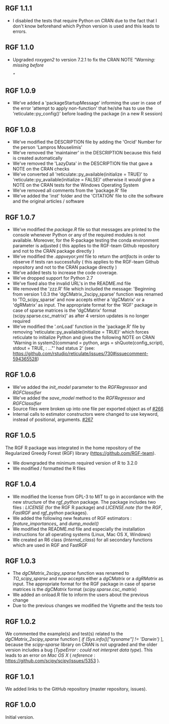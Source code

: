 ## RGF 1.1.1
* I disabled the tests that require Python on CRAN due to the fact that I don't know beforehand which Python version is used and this leads to errors.


## RGF 1.1.0
* Upgraded *roxygen2* to version 7.2.1 to fix the CRAN NOTE *"Warning: missing </span> before <p>"*


## RGF 1.0.9
* We've added a 'packageStartupMessage' informing the user in case of the error 'attempt to apply non-function' that he/she has to use the 'reticulate::py_config()' before loading the package (in a new R session)


## RGF 1.0.8
* We've modified the DESCRIPTION file by adding the 'Orcid' Number for the person 'Lampros Mouselimis'
* We've removed the 'maintainer' in the DESCRIPTION because this field is created automatically
* We've removed the 'LazyData' in the DESCRIPTION file that gave a NOTE on the CRAN checks
* We've converted all 'reticulate::py_available(initialize = TRUE)' to 'reticulate::py_available(initialize = FALSE)' otherwise it would give a NOTE on the CRAN tests for the Windows Operating System
* We've removed all comments from the 'package.R' file
* We've added the 'inst' folder and the 'CITATION' file to cite the software and the original articles / software


## RGF 1.0.7
* We've modified the *package.R* file so that messages are printed to the console whenever Python or any of the required modules is not available. Moreover, for the R-package testing the conda environment parameter is adjusted ( this applies to the RGF-team Github repository and not to the CRAN package directly )
* We've modified the *.appveyor.yml* file to return the *artifacts* in order to observe if tests ran successfully ( this applies to the RGF-team Github repository and not to the CRAN package directly )
* We've added tests to increase the code coverage.
* We've dropped support for Python 2.7
* We've fixed also the invalid URL's in the README.md file
* We removed the 'zzz.R' file which included the message: 'Beginning from version 1.0.3 the 'dgCMatrix_2scipy_sparse' function was renamed to 'TO_scipy_sparse' and now accepts either a 'dgCMatrix' or a 'dgRMatrix' as input. The appropriate format for the 'RGF' package in case of sparse matrices is the 'dgCMatrix' format (scipy.sparse.csc_matrix)' as after 4 version updates is no longer required
* We've modified the '.onLoad' function in the 'package.R' file by removing 'reticulate::py_available(initialize = TRUE)' which forces reticulate to initialize Python and gives the following NOTE on CRAN 'Warning in system2(command = python, args = shQuote(config_script), stdout = TRUE,  : ..."' had status 2' (see: https://github.com/rstudio/reticulate/issues/730#issuecomment-594365528)


## RGF 1.0.6

* We've added the *init_model* parameter to the *RGFRegressor* and *RGFClassifier*
* We've added the *save_model* method to the *RGFRegressor* and *RGFClassifier*
* Source files were broken up into one file per exported object as of [#266](https://github.com/RGF-team/rgf/pull/266)
* Internal calls to estimator constructors were changed to use keyword, instead of positional, arguments. [#267](https://github.com/RGF-team/rgf/pull/267)


## RGF 1.0.5

The RGF R package was integrated in the home repository of the Regularized Greedy Forest (RGF) library (https://github.com/RGF-team).

* We downgraded the minimum required version of R to 3.2.0
* We modified / formatted the R files


## RGF 1.0.4

* We modified the license from GPL-3 to MIT to go in accordance with the new structure of the *rgf_python* package. The package includes two files : *LICENSE* (for the RGF R package) and *LICENSE.note* (for the *RGF*, *FastRGF* and *rgf_python* packages).
* We added the following new features of RGF estimators : *feature_importances_* and *dump_model()*
* We modified the README.md file and especially the installation instructions for all operating systems (Linux, Mac OS X, Windows)
* We created an R6 class (*Internal_class*) for all secondary functions which are used in RGF and FastRGF


## RGF 1.0.3

* The *dgCMatrix_2scipy_sparse* function was renamed to *TO_scipy_sparse* and now accepts either a *dgCMatrix* or a *dgRMatrix* as input. The appropriate format for the RGF package in case of sparse matrices is the *dgCMatrix* format (*scipy.sparse.csc_matrix*)
* We added an onload.R file to inform the users about the previous change
* Due to the previous changes we modified the Vignette and the tests too


## RGF 1.0.2

We commented the example(s) and test(s) related to the *dgCMatrix_2scipy_sparse* function [ *if (Sys.info()["sysname"] != 'Darwin')* ], because the *scipy-sparse* library on CRAN is not upgraded and the older version includes a bug (*TypeError : could not interpret data type*). This leads to an error on *Mac OS X* ( *reference* : https://github.com/scipy/scipy/issues/5353 ).


## RGF 1.0.1

We added links to the GitHub repository (master repository, issues).


## RGF 1.0.0

Initial version.
